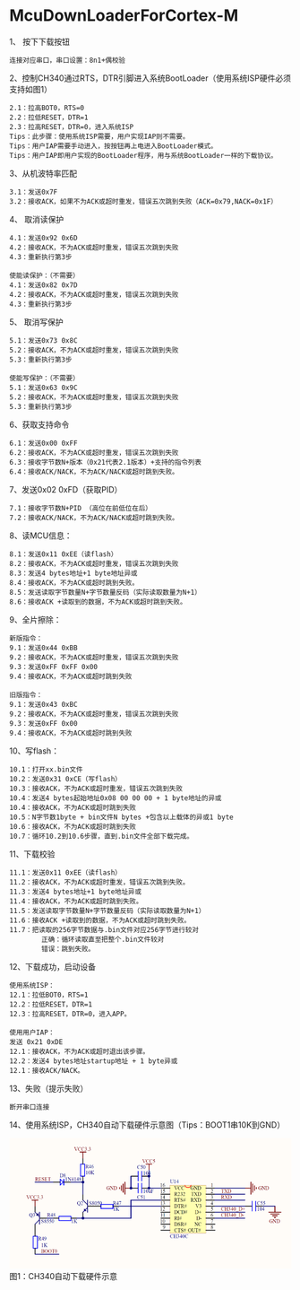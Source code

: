 # McuDownLoaderForCortex-M

1、	按下下载按钮

    连接对应串口，串口设置：8n1+偶校验

2、控制CH340通过RTS，DTR引脚进入系统BootLoader（使用系统ISP硬件必须支持如图1）

    2.1：拉高BOT0，RTS=0
    2.2：拉低RESET，DTR=1
    2.3：拉高RESET，DTR=0，进入系统ISP
    Tips：此步骤：使用系统ISP需要，用户实现IAP则不需要。
    Tips：用户IAP需要手动进入，按按钮再上电进入BootLoader模式。
    Tips：用户IAP即用户实现的BootLoader程序，用与系统BootLoader一样的下载协议。

3、从机波特率匹配

    3.1：发送0x7F
    3.2：接收ACK，如果不为ACK或超时重发，错误五次跳到失败（ACK=0x79,NACK=0x1F）

4、	取消读保护

    4.1：发送0x92 0x6D
    4.2：接收ACK，不为ACK或超时重发，错误五次跳到失败
    4.3：重新执行第3步

    使能读保护：（不需要）
    4.1：发送0x82 0x7D
    4.2：接收ACK，不为ACK或超时重发，错误五次跳到失败
    4.3：重新执行第3步

5、	取消写保护

    5.1：发送0x73 0x8C
    5.2：接收ACK，不为ACK或超时重发，错误五次跳到失败
    5.3：重新执行第3步

    使能写保护：（不需要）
    5.1：发送0x63 0x9C
    5.2：接收ACK，不为ACK或超时重发，错误五次跳到失败
    5.3：重新执行第3步


6、获取支持命令

	6.1：发送0x00 0xFF
    6.2：接收ACK，不为ACK或超时重发，错误五次跳到失败
    6.3：接收字节数N+版本（0x21代表2.1版本）+支持的指令列表
    6.4：接收ACK/NACK，不为ACK/NACK或超时跳到失败。

7、发送0x02 0xFD（获取PID）

    7.1：接收字节数N+PID （高位在前低位在后）
    7.2：接收ACK/NACK，不为ACK/NACK或超时跳到失败。

8、读MCU信息： 

	8.1：发送0x11 0xEE（读flash）
    8.2：接收ACK，不为ACK或超时重发，错误五次跳到失败
    8.3：发送4 bytes地址+1 byte地址异或
    8.4：接收ACK，不为ACK或超时跳到失败。
    8.5：发送读取字节数量N+字节数量反码（实际读取数量为N+1）
    8.6：接收ACK +读取到的数据，不为ACK或超时跳到失败。

9、全片擦除：

	新版指令：
	9.1：发送0x44 0xBB
    9.2：接收ACK，不为ACK或超时重发，错误五次跳到失败
    9.3：发送0xFF 0xFF 0x00
    9.4：接收ACK，不为ACK或超时跳到失败

    旧版指令：
    9.1：发送0x43 0xBC
    9.2：接收ACK，不为ACK或超时重发，错误五次跳到失败
    9.3：发送0xFF 0x00
    9.4：接收ACK，不为ACK或超时跳到失败

10、写flash：

	10.1：打开xx.bin文件
	10.2：发送0x31 0xCE（写flash）
    10.3：接收ACK，不为ACK或超时重发，错误五次跳到失败
	10.4：发送4 bytes起始地址0x08 00 00 00 + 1 byte地址的异或
    10.4：接收ACK，不为ACK或超时跳到失败
    10.5：N字节数1byte + bin文件N bytes +包含以上载体的异或1 byte
    10.6：接收ACK，不为ACK或超时跳到失败
    10.7：循环10.2到10.6步骤，直到.bin文件全部下载完成。

11、下载校验

	11.1：发送0x11 0xEE（读flash）
    11.2：接收ACK，不为ACK或超时重发，错误五次跳到失败。 
    11.3：发送4 bytes地址+1 byte地址异或
    11.4：接收ACK，不为ACK或超时跳到失败。 
    11.5：发送读取字节数量N+字节数量反码（实际读取数量为N+1）
    11.6：接收ACK +读取到的数据，不为ACK或超时跳到失败。
	11.7：把读取的256字节数据与.bin文件对应256字节进行较对
			正确：循环读取直至把整个.bin文件较对
			错误：跳到失败。

12、下载成功，启动设备

    使用系统ISP：
    12.1：拉低BOT0，RTS=1
    12.2：拉低RESET，DTR=1
    12.3：拉高RESET，DTR=0，进入APP。

	使用用户IAP：
	发送 0x21 0xDE
    12.1：接收ACK，不为ACK或超时退出该步骤。 
	12.2：发送4 bytes地址startup地址 + 1 byte异或
    12.1：接收ACK/NACK。 

13、失败（提示失败）

	断开串口连接

14、使用系统ISP，CH340自动下载硬件示意图（Tips：BOOT1串10K到GND）

![alt text](image.png)
                图1：CH340自动下载硬件示意

